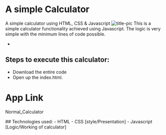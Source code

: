 # A simple Calculator
 A simple calculator using HTML, CSS &amp; Javascript
 ![title-pic](https://user-images.githubusercontent.com/39196039/40139639-27db8c64-596e-11e8-9537-04a5b5d07170.jpg)
 This is a simple calculator functionality achieved using Javascript. The logic is very simple with the minimum lines of code possible.

-
## Steps to execute this calculator:
- Download the entire code 
- Open up the index.html.

# App Link
<p a< href="https://shanawazmistry.github.io/Normal-Calculator/">Normal_Calculator</p>
## Technologies used: 
- HTML
- CSS [style/Presentation]
- Javascript [Logic/Working of calculator]
